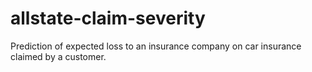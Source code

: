 # allstate-claim-severity
Prediction of expected loss to an insurance company on car insurance claimed by a customer.
